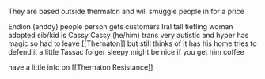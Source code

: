 They are based outside thermalon and will smuggle people in for a price

Endion (enddy)
    people person
    gets customers
Iral
    tall tiefling woman
    adopted sib/kid is Cassy
Cassy 
    (he/him) trans
    very autistic and hyper
    has magic so had to leave [[Thernaton]] but still thinks of it has his home
    tries to defend it a little
Tassac
    forger
    sleepy 
    might be nice if you get him coffee

have a little info on [[Thernaton Resistance]]
